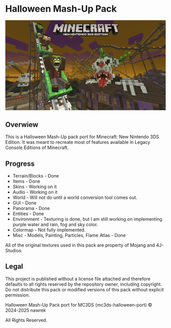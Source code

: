 # Halloween Mash-Up Pack
![Promo image](https://github.com/nawrek/mc3ds-halloween-port/blob/main/screenshots/art.jpg)
## Overwiew
This is a Halloween Mash-Up pack port for Minecraft: New Nintendo 3DS Edition. It was meant to recreate most of features available in Legacy Console Editions of Minecraft.

## Progress
- Terrain/Blocks - Done
- Items - Done
- Skins - Working on it
- Audio - Working on it
- World - Will not do until a world conversion tool comes out.
- GUI - Done
- Panorama - Done
- Entities - Done
- Environment - Texturing is done, but I am still working on implementing purple water and rain, fog and sky color.
- Colormap - Not fully implemented.
- Misc - Models, Painting, Particles, Flame Atlas - Done

All of the original textures used in this pack are property of Mojang and 4J-Studios.

## Legal

This project is published without a license file attached and therefore defaults to all rights reserved by the repository owner, including copyright. Do not distribute this pack or modified versions of this pack without explicit permission.

Halloween Mash-Up Pack port for MC3DS (mc3ds-halloween-port) © 2024-2025 nawrek

All Rights Reserved.
